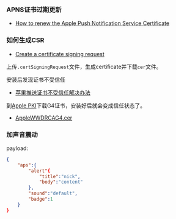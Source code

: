 ### APNS证书过期更新

- [How to renew the Apple Push Notification Service Certificate](https://nowplayingapps.com/renewing-apple-push-notification-certificate/)

### 如何生成CSR

- [Create a certificate signing request](https://help.apple.com/developer-account/#/devbfa00fef7)

上传`.certSigningRequest`文件，生成certificate并下载`cer`文件。

安装后发现证书不受信任

- [苹果推送证书不受信任解决办法](https://www.jianshu.com/p/9b019562b858)

到[Apple PKI](https://www.apple.com/certificateauthority/)下载G4证书，安装好后就会变成信任状态了。

- [AppleWWDRCAG4.cer](https://www.apple.com/certificateauthority/AppleWWDRCAG4.cer)


### 加声音震动

payload:
```json
{
    "aps":{
        "alert"{
            "title":"nick",
            "body":"content"
        },
        "sound":"default",
        "badge":1
    }
}
```
